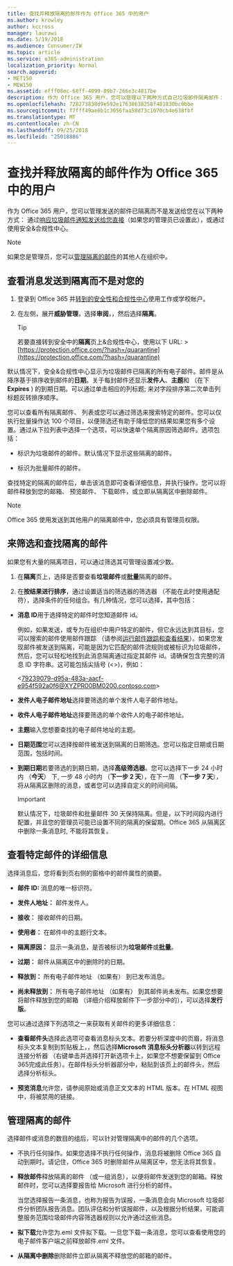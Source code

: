 ```yaml
---
title: 查找并释放隔离的邮件作为 Office 365 中的用户
ms.author: krowley
author: kccross
manager: laurawi
ms.date: 5/19/2018
ms.audience: Consumer/IW
ms.topic: article
ms.service: o365-administration
localization_priority: Normal
search.appverid:
- MET150
- MEW150
ms.assetid: efff08ec-68ff-4099-89b7-266e3c4817be
description: 作为 Office 365 用户，您可以管理以下两种方式自己垃圾邮件隔离邮件： 通过响应垃圾邮件直接发送给您的通知 （如果您的管理员设置此功能的），或通过使用中安全性的垃圾邮件隔离功能&amp;合规性中心。
ms.openlocfilehash: 728273838d9e592e17638638258f481830bc0bbe
ms.sourcegitcommit: f7fff49ae0b1c3056faa58d73c1070cb4e638fbf
ms.translationtype: MT
ms.contentlocale: zh-CN
ms.lasthandoff: 09/25/2018
ms.locfileid: "25018886"
---
```

# <a name="find-and-release-quarantined-messages-as-a-user-in-office-365"></a>查找并释放隔离的邮件作为 Office 365 中的用户

作为 Office 365 用户，您可以管理发送的邮件已隔离而不是发送给您在以下两种方式： 通过[响应垃圾邮件通知发送给您直接](use-spam-notifications-to-release-and-report-quarantined-messages.md)（如果您的管理员已设置此），或通过使用安全&amp;合规性中心。 
  
> [!NOTE]
> 如果您是管理员，您可以[管理隔离的邮件](manage-quarantined-messages-and-files.md)的其他人在组织中。 
  
## <a name="view-messages-that-were-sent-to-quarantine-instead-of-to-you"></a>查看消息发送到隔离而不是对您的

1. 登录到 Office 365 并[转到的安全性和合规性中心](go-to-the-securitycompliance-center.md)使用工作或学校帐户。 
    
2. 在左侧，展开**威胁管理**，选择**审阅**，，然后选择**隔离**。
    
    > [!TIP]
    > 若要直接转到安全中的**隔离**页上&amp;合规性中心，使用以下 URL: >[https://protection.office.com/?hash=/quarantine](https://protection.office.com/?hash=/quarantine)
  
默认情况下，安全&amp;合规性中心显示为垃圾邮件已隔离的所有电子邮件。邮件是从降序基于排序收到邮件的**日期**。关于每封邮件还显示**发件人**、**主题**和 （在下**Expires** ) 的到期日期。可以通过单击相应的列标题; 来对字段排序第二次单击列标题反转排序顺序。 
  
您可以查看所有隔离邮件、 列表或您可以通过筛选来搜索特定的邮件。您可以仅执行批量操作达 100 个项目，以便筛选还有助于降低您的结果如果您有多个设置。通过从下拉列表中选择一个选项，可以快速单个隔离原因筛选邮件。选项包括：
  
- 标识为垃圾邮件的邮件。默认情况下显示这些隔离的邮件。
    
- 标识为批量邮件的邮件。
    
查找特定的隔离的邮件后，单击该消息即可查看详细信息，并执行操作。您可以将邮件释放到您的邮箱、 预览邮件、 下载邮件，或立即从隔离区中删除邮件。
  
> [!NOTE]
> Office 365 使用发送到其他用户的隔离邮件中，您必须具有管理员权限。 
  
## <a name="to-filter-and-find-quarantined-messages"></a>来筛选和查找隔离的邮件

如果您有大量的隔离项目，可以通过筛选其可管理设置减少数。
  
1. 在**隔离**页上，选择是否要查看**垃圾邮件**或**批量**隔离的邮件。 
    
2. 在**按结果进行排序**，通过设置适当的筛选器的筛选器 （不能在此时使用通配符），选择条件的任何组合。有几种情况，您可以选择，其中包括：
    
  - **消息 ID**用于选择特定的邮件时您知道邮件 id。 
    
    例如，如果发送，或专为在组织中用户特定的邮件，但它永远达到其目标，您可以搜索的邮件使用邮件跟踪 （请参阅[运行邮件跟踪和查看结果](https://go.microsoft.com/fwlink/?LinkId=799737)）。如果您发现邮件被发送到隔离，可能是因为它匹配的邮件流规则或被标识为垃圾邮件，然后，您可以轻松地找到此消息隔离通过指定其邮件 id。请确保包含完整的消息 ID 字符串。这可能包括尖括号 (\<\>)，例如：
    
    \<79239079-d95a-483a-aacf-e954f592a0f6@XYZPR00BM0200.contoso.com\>
    
  - **发件人电子邮件地址**选择要筛选的单个发件人电子邮件地址。 
    
  - **收件人电子邮件地址**选择要筛选的单个收件人的电子邮件地址。 
    
  - **主题**输入您想要查找的电子邮件地址的主题。 
    
  - **日期范围**您可以选择按邮件被发送到隔离的日期筛选。您可以指定日期或日期范围，包括时间。 
    
  - **到期日期**若要筛选的到期日期，选择**高级筛选器**。您可以选择下一步 24 小时内 （**今天**） 下, 一步 48 小时内 （**下一步 2 天**），在下一周 （**下一步 7 天**），将从隔离区删除的消息，或者您可以选择自定义的时间间隔。
    
    > [!IMPORTANT]
    > 默认情况下，垃圾邮件和批量邮件 30 天保持隔离。但是，以下时间段内进行配置，并且您的管理员可能已设置不同的隔离的保留期。Office 365 从隔离区中删除一条消息时, 不能将其恢复。 
  
## <a name="view-details-for-a-specific-message"></a>查看特定邮件的详细信息

选择消息后，您将看到页右侧的窗格中的邮件属性的摘要。
  
- **邮件 ID:** 消息的唯一标识符。 
    
- **发件人地址：** 邮件发件人。 
    
- **接收：** 接收邮件的日期。 
    
- **使用者：** 在邮件中的主题行文本。 
    
- **隔离原因：** 显示一条消息，是否被标识为**垃圾邮件**或**批量**。
    
- **过期：** 邮件从隔离区中的删除时的日期。 
    
- **释放到：** 所有电子邮件地址 （如果有） 到已发布消息。 
    
- **尚未释放到：** 所有电子邮件地址 （如果有） 到其邮件尚未发布。如果您想要将邮件释放到您的邮箱 （详细介绍释放邮件下一步部分中的），可以选择**发行版**。 
    
您可以通过选择下列选项之一来获取有关邮件的更多详细信息：
  
- **查看邮件头**选择此选项可查看消息标头文本。若要分析深度中的页眉，将消息标头文本复制到剪贴板上，，然后选择**Microsoft 消息标头分析器**以转到远程连接分析器 （右键单击并选择打开新选项卡上，如果您不想要保留到 Office 365完成此任务）。在邮件标头分析器部分中，粘贴到该页上的邮件头，然后选择分析标头。 
    
- **预览消息**允许您，请参阅原始或消息正文文本的 HTML 版本。在 HTML 视图中，将被禁用的链接。 
    
## <a name="manage-your-quarantined-messages"></a>管理隔离的邮件

选择邮件或消息的数目的组后，可以针对管理隔离中的邮件的几个选项。
  
- 不执行任何操作。如果您选择不执行任何操作，消息将被删除 Office 365 自动到期时。请记住，Office 365 时删除邮件从隔离区中，您无法将其恢复。
    
- **释放邮件**释放隔离的邮件 （或一组消息），以便将邮件发送到您的邮箱。释放邮件时，您可以选择要报告给 Microsoft 进行分析的邮件。 
    
    当您选择报告一条消息，也称为报告为误报，一条消息会向 Microsoft 垃圾邮件分析团队报告消息。团队评估和分析误报邮件，以及根据分析结果，可能调整服务范围垃圾邮件内容筛选器规则以允许通过这些消息。
    
- **拟下载**允许您为.eml 文件拟下载。一旦您下载一条消息，您可以查看使用您的电子邮件客户端之前释放邮件.eml 文件。 
    
- **从隔离中删除**删除邮件立即从隔离不释放您的邮箱的邮件。 
    

